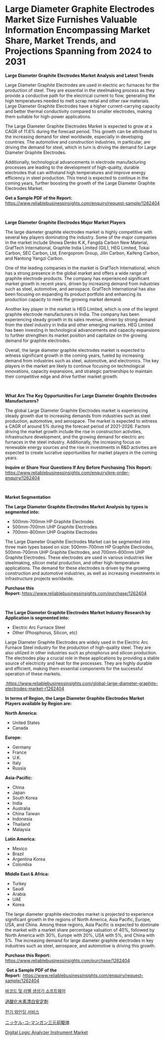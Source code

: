 <p><h1>Large Diameter Graphite Electrodes Market Size Furnishes Valuable Information Encompassing Market Share, Market Trends, and Projections Spanning from 2024 to 2031</h1></p><p><strong>Large Diameter Graphite Electrodes Market Analysis and Latest Trends</strong></p>
<p><p>Large Diameter Graphite Electrodes are used in electric arc furnaces for the production of steel. They are essential in the steelmaking process as they provide a conductive path for the electrical current to flow, generating the high temperatures needed to melt scrap metal and other raw materials. Large Diameter Graphite Electrodes have a higher current-carrying capacity and better thermal conductivity compared to smaller electrodes, making them suitable for high-power applications.</p><p>The Large Diameter Graphite Electrodes Market is expected to grow at a CAGR of 11.6% during the forecast period. This growth can be attributed to the increasing demand for steel worldwide, especially in developing countries. The automotive and construction industries, in particular, are driving the demand for steel, which in turn is driving the demand for Large Diameter Graphite Electrodes.</p><p>Additionally, technological advancements in electrode manufacturing processes are leading to the development of high-quality, durable electrodes that can withstand high temperatures and improve energy efficiency in steel production. This trend is expected to continue in the coming years, further boosting the growth of the Large Diameter Graphite Electrodes Market.</p></p>
<p><strong>Get a Sample PDF of the Report:&nbsp;</strong> <a href="https://www.reliablebusinessinsights.com/enquiry/request-sample/1262404">https://www.reliablebusinessinsights.com/enquiry/request-sample/1262404</a></p>
<p>&nbsp;</p>
<p><strong>Large Diameter Graphite Electrodes Major Market Players</strong></p>
<p><p>The large diameter graphite electrodes market is highly competitive with several key players dominating the industry. Some of the major companies in the market include Showa Denko K.K, Fangda Carbon New Material, GrafTech International, Graphite India Limited (GIL), HEG Limited, Tokai Carbon, SEC Carbon, Ltd, Energoprom Group, Jilin Carbon, Kaifeng Carbon, and Nantong Yangzi Carbon. </p><p>One of the leading companies in the market is GrafTech International, which has a strong presence in the global market and offers a wide range of graphite electrode products. The company has experienced significant market growth in recent years, driven by increasing demand from industries such as steel, automotive, and aerospace. GrafTech International has also been focusing on expanding its product portfolio and enhancing its production capacity to meet the growing market demand.</p><p>Another key player in the market is HEG Limited, which is one of the largest graphite electrode manufacturers in India. The company has been experiencing steady growth in its sales revenue, driven by strong demand from the steel industry in India and other emerging markets. HEG Limited has been investing in technological advancements and capacity expansions to further strengthen its market position and capitalize on the growing demand for graphite electrodes.</p><p>Overall, the large diameter graphite electrodes market is expected to witness significant growth in the coming years, fueled by increasing demand from industries such as steel, automotive, and electronics. The key players in the market are likely to continue focusing on technological innovations, capacity expansions, and strategic partnerships to maintain their competitive edge and drive further market growth.</p></p>
<p>&nbsp;</p>
<p><strong>What Are The Key Opportunities For Large Diameter Graphite Electrodes Manufacturers?</strong></p>
<p><p>The global Large Diameter Graphite Electrodes market is experiencing steady growth due to increasing demands from industries such as steel production, automotive, and aerospace. The market is expected to witness a CAGR of around 5% during the forecast period of 2021-2026. Factors driving the market growth include the rise in construction activities, infrastructure development, and the growing demand for electric arc furnaces in the steel industry. Additionally, the increasing focus on renewable energy sources and the rise in investments in R&D activities are expected to create lucrative opportunities for market players in the coming years.</p></p>
<p><strong>Inquire or Share Your Questions If Any Before Purchasing This Report:</strong> <a href="https://www.reliablebusinessinsights.com/enquiry/pre-order-enquiry/1262404">https://www.reliablebusinessinsights.com/enquiry/pre-order-enquiry/1262404</a></p>
<p>&nbsp;</p>
<p><strong>Market Segmentation</strong></p>
<p><strong>The Large Diameter Graphite Electrodes Market Analysis by types is segmented into:</strong></p>
<p><ul><li>500mm-700mm HP Graphite Electrodes</li><li>500mm-700mm UHP Graphite Electrodes</li><li>700mm-800mm UHP Graphite Electrodes</li></ul></p>
<p><p>The Large Diameter Graphite Electrodes Market can be segmented into three main types based on size: 500mm-700mm HP Graphite Electrodes, 500mm-700mm UHP Graphite Electrodes, and 700mm-800mm UHP Graphite Electrodes. These electrodes are used in various industries like steelmaking, silicon metal production, and other high-temperature applications. The demand for these electrodes is driven by the growing construction and automotive industries, as well as increasing investments in infrastructure projects worldwide.</p></p>
<p><strong>Purchase this Report:&nbsp;</strong><a href="https://www.reliablebusinessinsights.com/purchase/1262404">https://www.reliablebusinessinsights.com/purchase/1262404</a></p>
<p>&nbsp;</p>
<p><strong>The Large Diameter Graphite Electrodes Market Industry Research by Application is segmented into:</strong></p>
<p><ul><li>Electric Arc Furnace Steel</li><li>Other (Phosphorus, Silicon, etc)</li></ul></p>
<p><p>Large Diameter Graphite Electrodes are widely used in the Electric Arc Furnace Steel industry for the production of high-quality steel. They are also utilized in other industries such as phosphorus and silicon production. The electrodes play a crucial role in these applications by providing a stable source of electricity and heat for the processes. They are highly durable and efficient, making them essential components for the successful operation of these markets.</p></p>
<p><a href="https://www.reliablebusinessinsights.com/global-large-diameter-graphite-electrodes-market-r1262404">&nbsp;https://www.reliablebusinessinsights.com/global-large-diameter-graphite-electrodes-market-r1262404</a></p>
<p><strong>In terms of Region, the Large Diameter Graphite Electrodes Market Players available by Region are:</strong></p>
<p>
    <p> <strong> North America: </strong>
        <ul>
            <li>United States</li>
            <li>Canada</li>
        </ul>
        </p> 
    <p> <strong> Europe: </strong>
        <ul>
            <li>Germany</li>
            <li>France</li>
            <li>U.K.</li>
            <li>Italy</li>
            <li>Russia</li>
        </ul>
        </p> 
    <p> <strong> Asia-Pacific: </strong>
        <ul>
            <li>China</li>
            <li>Japan</li>
            <li>South Korea</li>
            <li>India</li>
            <li>Australia</li>
            <li>China Taiwan</li>
            <li>Indonesia</li>
            <li>Thailand</li>
            <li>Malaysia</li>
        </ul>
        </p> 
    <p> <strong> Latin America: </strong>
        <ul>
            <li>Mexico</li>
            <li>Brazil</li>
            <li>Argentina Korea</li>
            <li>Colombia</li>
        </ul>
        </p> 
    <p> <strong> Middle East & Africa: </strong>
        <ul>
            <li>Turkey</li>
            <li>Saudi</li>
            <li>Arabia</li>
            <li>UAE</li>
            <li>Korea</li>
        </ul>
    </p>
    </p>
<p><p>The large diameter graphite electrodes market is projected to experience significant growth in the regions of North America, Asia Pacific, Europe, USA, and China. Among these regions, Asia Pacific is expected to dominate the market with a market share percentage valuation of 40%, followed by North America with 30%, Europe with 20%, USA with 5%, and China with 5%. The increasing demand for large diameter graphite electrodes in key industries such as steel, aerospace, and automotive is driving this growth.</p></p>
<p><strong>Purchase this Report: </strong><a href="https://www.reliablebusinessinsights.com/purchase/1262404">https://www.reliablebusinessinsights.com/purchase/1262404</a></p>
<p>&nbsp;<strong>Get a Sample PDF of the Report:&nbsp;&nbsp;</strong><a href="https://www.reliablebusinessinsights.com/enquiry/request-sample/1262404">https://www.reliablebusinessinsights.com/enquiry/request-sample/1262404</a></p>
<p><strong></strong></p>
<p><p><a href="https://github.com/OwenHamiytll568745/Market-Research-Report-List-1/blob/main/571173589806.md">바코드 및 라벨 생성기 소프트웨어</a></p><p><a href="https://github.com/dawson566/Market-Research-Report-List-1/blob/main/268280298352.md">過酸化水素漂白安定剤</a></p><p><a href="https://github.com/brendon65677/Market-Research-Report-List-1/blob/main/311233389807.md">전기 와인딩 서비스</a></p><p><a href="https://github.com/JacksonWiza1924/Market-Research-Report-List-1/blob/main/754670898350.md">ニッケル-コ-マンガン三元前駆体</a></p><p><a href="https://github.com/MaraKoelpin2023/Market-Research-Report-List-1/blob/main/digital-logic-analyzer-instrument-market.md">Digital Logic Analyzer Instrument Market</a></p></p>